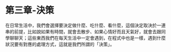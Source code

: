 # 第三章-決策

在日常生活中，我們會選擇要決定做什麼、吃什麼、看什麼，這個決定取決於一連串的前提，比如說如果有時間，就會去散步、如果心情好而且天氣好，就會去跟同學聊聊天；這些東西我們在每天生活中一定會遇到，在程式中也是一樣，遇到什麼狀況要有對應的處理方式，這就是我們所謂的「決策」。

